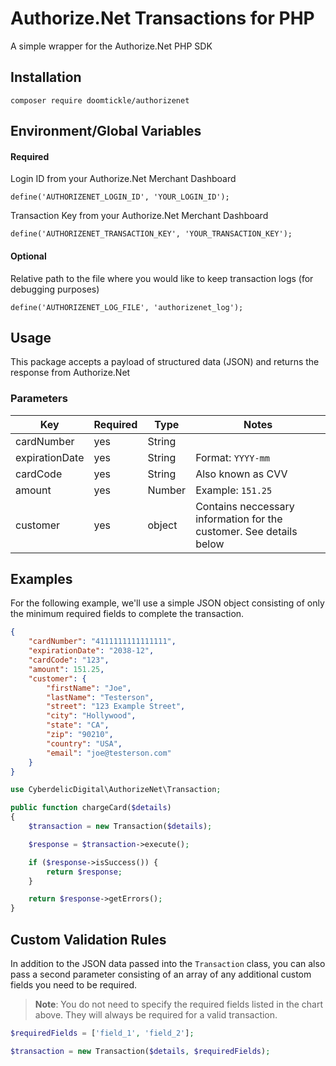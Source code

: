 # Authorize.Net Transactions for PHP
A simple wrapper for the Authorize.Net PHP SDK

## Installation
    composer require doomtickle/authorizenet

## Environment/Global Variables
#### Required
Login ID from your Authorize.Net Merchant Dashboard

    define('AUTHORIZENET_LOGIN_ID', 'YOUR_LOGIN_ID');

Transaction Key from your Authorize.Net Merchant Dashboard

    define('AUTHORIZENET_TRANSACTION_KEY', 'YOUR_TRANSACTION_KEY');


#### Optional
Relative path to the file where you would like to keep transaction logs (for debugging purposes)

    define('AUTHORIZENET_LOG_FILE', 'authorizenet_log');

## Usage
This package accepts a payload of structured data (JSON) and returns the response from Authorize.Net

### Parameters
| Key | Required | Type | Notes |
|-----|----------|------|-------|
| cardNumber | yes | String |
| expirationDate | yes | String | Format: `YYYY-mm`
| cardCode | yes | String | Also known as CVV
| amount | yes | Number | Example: `151.25`
| customer | yes | object | Contains neccessary information for the customer. See details below

## Examples
For the following example, we'll use a simple JSON object consisting of only the minimum required fields to complete the transaction.
```json
{
    "cardNumber": "4111111111111111",
    "expirationDate": "2038-12",
    "cardCode": "123",
    "amount": 151.25,
    "customer": {
        "firstName": "Joe",
        "lastName": "Testerson",
        "street": "123 Example Street",
        "city": "Hollywood",
        "state": "CA",
        "zip": "90210",
        "country": "USA",
        "email": "joe@testerson.com"
    }
}
```

```php
use CyberdelicDigital\AuthorizeNet\Transaction;

public function chargeCard($details)
{
    $transaction = new Transaction($details);

    $response = $transaction->execute();

    if ($response->isSuccess()) {
        return $response;
    }

    return $response->getErrors();
}
```

## Custom Validation Rules
In addition to the JSON data passed into the `Transaction` class, you can also pass a second parameter consisting of an array of any additional custom fields you need to be required.

>**Note**: You do not need to specify the required fields listed in the chart above. They will always be required for a valid transaction.

```php
$requiredFields = ['field_1', 'field_2'];

$transaction = new Transaction($details, $requiredFields);
```

